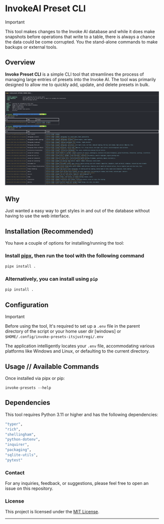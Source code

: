 # InvokeAI Preset CLI


> [!IMPORTANT]
> This tool makes changes to the Invoke AI database and while it does make snapshots before operations
> that write to a table, there is always a chance the data could be come corrupted. You the stand-alone
> commands to make backups or external tools.

## Overview

**Invoke Preset CLI** is a simple CLI tool that streamlines the process of managing large
entries of presets into the Invoke AI. The tool was primarily designed to allow me to quickly
add, update, and delete presets in bulk.


![screenshot](screen.png)

## Why

Just wanted a easy way to get styles in and out of the database without having to use the web interface.



## Installation (Recommended)

You have a couple of options for installing/running the tool:

### Install [pipx](https://pipxproject.github.io/pipx/installation/), then run the tool with the following command

```bash
pipx install .
```

### Alternatively, you can install using `pip`

```bash
pip install .
```

## Configuration

> [!IMPORTANT]
> Before using the tool, It's required to set up a `.env` file in the parent directory of the script or your home user dir [windows] or `$HOME/.config/invoke-presets-itsjustregi/.env`

The application intelligently locates your `.env` file, accommodating various platforms like Windows and Linux, or defaulting to the current directory.

## Usage // Available Commands

Once installed via pipx or pip:

```
invoke-presets --help
```


## Dependencies

This tool requires Python 3.11 or higher and has the following dependencies:

```bash
"typer",
"rich",
"shellingham",
"python-dotenv",
"inquirer",
"packaging",
"sqlite-utils",
"pytest"
```

### Contact

For any inquiries, feedback, or suggestions, please feel free to open an issue on this repository.

### License

This project is licensed under the [MIT License](LICENSE).

---
